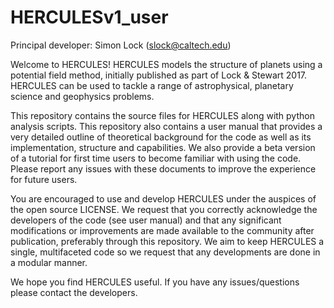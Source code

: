 # HERCULESv1_user
Principal developer: Simon Lock (slock@caltech.edu)


Welcome to HERCULES! HERCULES models the structure of planets using a potential field method, initially published as part of Lock & Stewart 2017. HERCULES can be used to tackle a range of astrophysical, planetary science and geophysics problems.


This repository contains the source files for HERCULES along with python analysis scripts. This repository also contains a user manual that provides a very detailed outline of theoretical background for the code as well as its implementation, structure and capabilities. We also provide a beta version of a tutorial for first time users to become familiar with using the code. Please report any issues with these documents to improve the experience for future users.


You are encouraged to use and develop HERCULES under the auspices of the open source LICENSE. We request that you correctly acknowledge the developers of the code (see user manual) and that any significant modifications or improvements are made available to the community after publication, preferably through this repository. We aim to keep HERCULES a single, multifaceted code so we request that any developments are done in a modular manner.  


We hope you find HERCULES useful. If you have any issues/questions please contact the developers. 
